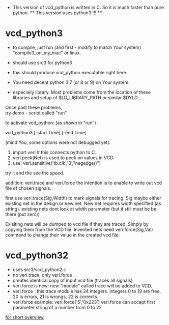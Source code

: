 - This version of vcd_python is written in C. So it is much faster than pure python.
** This version uses python3 !!! **

# vcd_python3
- to compile, just run (and first -  modify to match Your system) "compile3_on_my_mac" or linux.

- should use src3 for python3
- this should produce vcd_python executable right here.
- You need decent python 3.7 (or 8 or 9)  on Your system.
- especially library. Most problems come from the location of these libraries and setup of $LD_LIBRARY_PATH or similar $DYLD.....

Once past these problems,  
try demo - script called "run".


to activate vcd_python: (as shown in "run") :

vcd_python3 <VCDFILE> <PYTHONFILE>   [-start Time] [-end Time]

(mind You, some options were not debugged yet).


1. import veri    # this connects python to C.
2. veri.peek(Net)   is used to peek on values in VCD.
3.  use: veri.sensitive('tb.clk','0',"negedge()")

try it and the see the speed.


addition:   veri.trace and veri.force
the intention is to enable to write out vcd file of chosen signals.

first use veri.trace(Sig,Width)   to mark signals for tracing.
Sig maybe either existing net in the design or new net.
New net requires width specified (as string).
existing nets dont look at width parameter (but it still must be be there (put zero))


Exisiting nets will be dumped to vcd file if they are traced. Simply by copying them from the VCD file.
Invented nets need veri.force(Sig,Val) command to change their value in the created vcd file.


# vcd_python32

- uses src3/vcd_python2.c
- no veri.trace, only veri.force
- creates identical copy of input vcd file (traces all signals)
- veri.force is new:  new "module" called trace will be added to VCD.
- veri.force :  this trace module has 24 integers. Integers 0 to 19 are free, 20 is errors, 21 is wrongs, 22 is corrects.
- veri.force example:     veri.force('5','0x223')
   veri.force can accept first parameter string of a number from 0 to 22


[for short overview](docs/Vcd_python3.md)

